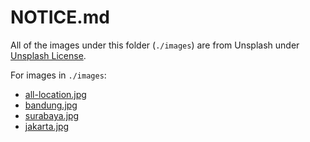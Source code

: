 # NOTICE.md

All of the images under this folder (`./images`) are from Unsplash under [Unsplash License](https://unsplash.com/license).

For images in `./images`:
- [all-location.jpg](https://unsplash.com/photos/world-map-with-pins-TrhLCn1abMU)
- [bandung.jpg](https://unsplash.com/photos/a-large-white-building-with-a-tall-tower-yE0uCV_oOBc)
- [surabaya.jpg](https://unsplash.com/photos/shark-and-crocodile-statue-yVwiHXoTrnU)
- [jakarta.jpg](https://unsplash.com/photos/white-concrete-tower-under-blue-sky-during-daytime-_oeQmY1zcBE)
